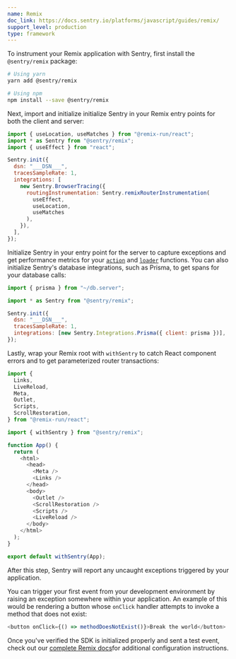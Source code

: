 ```yaml
---
name: Remix
doc_link: https://docs.sentry.io/platforms/javascript/guides/remix/
support_level: production
type: framework
---
```


To instrument your Remix application with Sentry, first install the `@sentry/remix` package:

```bash
# Using yarn
yarn add @sentry/remix

# Using npm
npm install --save @sentry/remix
```

Next, import and initialize initialize Sentry in your Remix entry points for both the client and server:

```javascript
import { useLocation, useMatches } from "@remix-run/react";
import * as Sentry from "@sentry/remix";
import { useEffect } from "react";

Sentry.init({
  dsn: "___DSN___",
  tracesSampleRate: 1,
  integrations: [
    new Sentry.BrowserTracing({
      routingInstrumentation: Sentry.remixRouterInstrumentation(
        useEffect,
        useLocation,
        useMatches
      ),
    }),
  ],
});
```

Initialize Sentry in your entry point for the server to capture exceptions and get performance metrics for your [`action`](https://remix.run/docs/en/v1/api/conventions#action) and [`loader`](https://remix.run/docs/en/v1/api/conventions#loader) functions. You can also initialize Sentry's database integrations, such as Prisma, to get spans for your database calls:

```javascript
import { prisma } from "~/db.server";

import * as Sentry from "@sentry/remix";

Sentry.init({
  dsn: "___DSN___",
  tracesSampleRate: 1,
  integrations: [new Sentry.Integrations.Prisma({ client: prisma })],
});
```

Lastly, wrap your Remix root with `withSentry` to catch React component errors and to get parameterized router transactions:

```javascript
import {
  Links,
  LiveReload,
  Meta,
  Outlet,
  Scripts,
  ScrollRestoration,
} from "@remix-run/react";

import { withSentry } from "@sentry/remix";

function App() {
  return (
    <html>
      <head>
        <Meta />
        <Links />
      </head>
      <body>
        <Outlet />
        <ScrollRestoration />
        <Scripts />
        <LiveReload />
      </body>
    </html>
  );
}

export default withSentry(App);
```

After this step, Sentry will report any uncaught exceptions triggered by your application.

You can trigger your first event from your development environment by raising an exception somewhere within your application. An example of this would be rendering a button whose `onClick` handler attempts to invoke a method that does not exist:

```javascript
<button onClick={() => methodDoesNotExist()}>Break the world</button>
```

Once you've verified the SDK is initialized properly and sent a test event, check out our [complete Remix docs](https://docs.sentry.io/platforms/javascript/guides/remix/)for additional configuration instructions.
